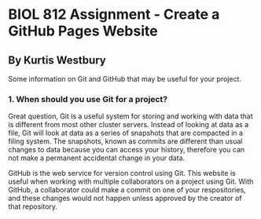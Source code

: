 # BIOL 812 Assignment - Create a GitHub Pages Website

## By Kurtis Westbury

Some information on Git and GitHub that may be useful for your project.

### 1. When should you use Git for a project?

Great question, Git is a useful system for storing and working with data that is different from most other cluster servers. Instead of looking at data as a file, Git will look at data as a series of snapshots that are compacted in a filing system. The snapshots, known as commits are different than usual changes to data because you can access your history, therefore you can not make a permanent accidental change in your data.

GitHub is the web service for version control using Git. This website is useful when working with multiple collaborators on a project using Git. With GitHub, a collaborator could make a commit on one of your respositories, and these changes would not happen unless approved by the creator of that repository.
